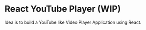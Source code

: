 # React YouTube Player (WIP)

Idea is to build a YouTube like Video Player Application using React.
